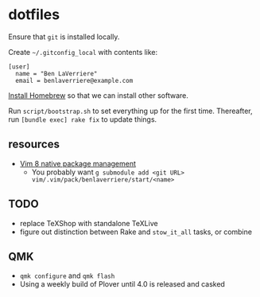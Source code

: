 # dotfiles

Ensure that `git` is installed locally.

Create `~/.gitconfig_local` with contents like:

```
[user]
  name = "Ben LaVerriere"
  email = benlaverriere@example.com
```

[Install Homebrew](https://brew.sh/) so that we can install other software.

Run `script/bootstrap.sh` to set everything up for the first time.
Thereafter, run `[bundle exec] rake fix` to update things.

## resources

- [Vim 8 native package management](https://shapeshed.com/vim-packages/)
  - You probably want `g submodule add <git URL> vim/.vim/pack/benlaverriere/start/<name>`


## TODO

- replace TeXShop with standalone TeXLive
- figure out distinction between Rake and `stow_it_all` tasks, or combine

## QMK

- `qmk configure` and `qmk flash`
- Using a weekly build of Plover until 4.0 is released and casked
